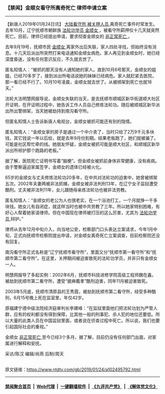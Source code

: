 ### 【禁闻】金顺女看守所离奇死亡 律师申请立案
------------------------

<div class="post_content">
 <p>
  【新唐人2019年01月24日讯】
  <a href="https://www.ntdtv.com/gb/大陆看守所.htm">
   大陆看守所
  </a>
  <a href="https://www.ntdtv.com/gb/被关押人员.htm">
   被关押人员
  </a>
  离奇死亡事件时常发生。去年10月，辽宁抚顺市朝鲜族
  <a href="https://www.ntdtv.com/gb/法轮功学员.htm">
   法轮功学员
  </a>
  <a href="https://www.ntdtv.com/gb/金顺女.htm">
   金顺女
  </a>
  ，被看守所羁押仅十几天就突然死亡。目前，律师已经提出申请，要求彻查金顺女的
  <a href="https://www.ntdtv.com/gb/非正常死亡.htm">
   非正常死亡
  </a>
  。
 </p>
 <p>
  去年9月19号，抚顺市民
  <a href="https://www.ntdtv.com/gb/金顺女.htm">
   金顺女
  </a>
  离家外出后失联，家人四处寻找，但始终没有消息。十几天后派出所突然打来电话通知金顺女病危。家人再见到金顺女时，她已经深度昏迷，没有任何意识反应，不久就去世了。
 </p>
 <p>
  匿名知情人：“被抓的那天没有人通知她的家人。直到10月6号那天，金顺女的姐姐，已经70多岁了，接到派出所电话说她的妹妹已经病危。家人就赶紧去医院，那一看已经不行了。10月10号凌晨，金顺女就去世了。从被绑架到死亡也就18天。”
 </p>
 <p>
  法轮大法明慧网报导说，金顺女失联的当天，是去抚顺市顺城区新华街道顺大社区开证明，在开证明过程中，她告诉工作人员自己修炼法轮功。随后被顺城区新华派出所出警绑架，当天她被劫持到南沟看守所。
 </p>
 <p>
  但匿名知情人士告诉新唐人电视台，金顺女被抓可能还有别的隐情。
 </p>
 <p>
  匿名知情人：“金顺女家的房子是通过一个中介卖了，当时只给了2万9千元多块钱，其它钱说一年以后给，就是去年9月份到期。结果老板跑了，她们就被骗了。可能是社区帮忙牵的线。她朋友怀疑，金顺女被抓可能是顺大社区，和顺城区新华派出所袒护那个跑路的老板。”
 </p>
 <p>
  据了解，医院死亡证明书写着“脑梗”。但金顺女被抓前身体非常健康，没有疾病。由于警察逼迫家属签字，金顺女的遗体已经被火化。
 </p>
 <p>
  65岁的金顺女与丈夫修炼法轮功20多年，在中共对法轮功的迫害中，她曾被绑架五次。2002年夫妻两被非法抓捕，金顺女被非法判刑13年，在辽宁女子监狱遭受酷刑。丈夫被非法判11年，女儿跟随母亲炼法轮功也被非法劳教。
 </p>
 <p>
  匿名知情人：“金顺女的老公为人也很老实，在一个浴池打工，一个月就挣一千多块钱。她女儿有自闭症，就这样当时也被中共劳教了三年。所以她家特别困难，有好心人帮着她家请律师。但在中国现在律师被打压的这么厉害，尤其为
  <a href="https://www.ntdtv.com/gb/法轮功学员.htm">
   法轮功学员
  </a>
  辩护。”
 </p>
 <p>
  律师从去年12月中旬介入，向当地公安，检察部门口头表达立案请求，今年1月中旬，正式向抚顺市检察院提出申请，对金顺女离奇死亡立案调查，目前检察院还没有回复。
 </p>
 <p>
  南沟看守所正式名称是“辽宁抚顺市看守所”，里面又分“抚顺市第一看守所”和“抚顺市第二看守所”。在这里，关押期间被迫害致死的法轮功学员，并非只有金顺女一人。
 </p>
 <p>
  明慧网报导了多起实例：2002年6月，抚顺市科技进修学院高级工程师魏在鑫，被劫到抚顺市第二看守所，遭受“披麻戴孝”酷刑迫害，同年11月被迫害致死。
 </p>
 <p>
  2003年5月底，抚顺市清原县的王秀霞，被劫到抚顺市第二看守所，经受多种酷刑，6月15号晚上死在监室里，年仅42岁。
 </p>
 <p>
  原福建宁德中级法院经济庭审判长李建峰：“在监狱里面他们把法轮功划为严管人群，应有的权利都没有得到保障，比其他一般的刑事犯、杀人犯的地位还要低。所以大量的此类人员在中国监狱里面，或者说在侦查过程中死亡。所以说，我们也要引起国际社会的重视。”
 </p>
 <p>
  金顺女
  <a href="https://www.ntdtv.com/gb/非正常死亡.htm">
   非正常死亡
  </a>
  至今已经3个多月，据了解，目前仍没有任何部门出面，对家属进行解释和安抚。
 </p>
 <p>
  采访/陈汉 编辑/尚燕 后制/周天
 </p>
 <div class="single_ad">
 </div>
</div>

<br/>原文链接：https://www.ntdtv.com/gb/2019/01/24/a102495792.html


------------------------
#### [禁闻聚合首页](https://github.com/gfw-breaker/banned-news/blob/master/README.md) &nbsp;|&nbsp; [Web代理](https://github.com/gfw-breaker/open-proxy/blob/master/README.md) &nbsp;|&nbsp; [一键翻墙软件](https://github.com/gfw-breaker/nogfw/blob/master/README.md) &nbsp;|&nbsp; [《九评共产党》](https://github.com/gfw-breaker/9ping.md/blob/master/README.md#九评之一评共产党是什么) &nbsp;|&nbsp; [《解体党文化》](https://github.com/gfw-breaker/jtdwh.md/blob/master/README.md#绪论)